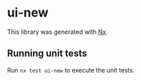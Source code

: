 # ui-new

This library was generated with [Nx](https://nx.dev).

## Running unit tests

Run `nx test ui-new` to execute the unit tests.
